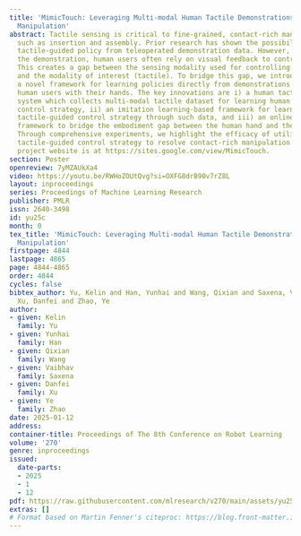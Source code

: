 ```yaml
---
title: 'MimicTouch: Leveraging Multi-modal Human Tactile Demonstrations for Contact-rich
  Manipulation'
abstract: Tactile sensing is critical to fine-grained, contact-rich manipulation tasks,
  such as insertion and assembly. Prior research has shown the possibility of learning
  tactile-guided policy from teleoperated demonstration data. However, to provide
  the demonstration, human users often rely on visual feedback to control the robot.
  This creates a gap between the sensing modality used for controlling the robot (visual)
  and the modality of interest (tactile). To bridge this gap, we introduce “MimicTouch”,
  a novel framework for learning policies directly from demonstrations provided by
  human users with their hands. The key innovations are i) a human tactile data collection
  system which collects multi-modal tactile dataset for learning human’s tactile-guided
  control strategy, ii) an imitation learning-based framework for learning human’s
  tactile-guided control strategy through such data, and iii) an online residual RL
  framework to bridge the embodiment gap between the human hand and the robot gripper.
  Through comprehensive experiments, we highlight the efficacy of utilizing human’s
  tactile-guided control strategy to resolve contact-rich manipulation tasks. The
  project website is at https://sites.google.com/view/MimicTouch.
section: Poster
openreview: 7yMZAUkXa4
video: https://youtu.be/RWHoZOUtQvg?si=OXFG8drB90v7rZ8L
layout: inproceedings
series: Proceedings of Machine Learning Research
publisher: PMLR
issn: 2640-3498
id: yu25c
month: 0
tex_title: 'MimicTouch: Leveraging Multi-modal Human Tactile Demonstrations for Contact-rich
  Manipulation'
firstpage: 4844
lastpage: 4865
page: 4844-4865
order: 4844
cycles: false
bibtex_author: Yu, Kelin and Han, Yunhai and Wang, Qixian and Saxena, Vaibhav and
  Xu, Danfei and Zhao, Ye
author:
- given: Kelin
  family: Yu
- given: Yunhai
  family: Han
- given: Qixian
  family: Wang
- given: Vaibhav
  family: Saxena
- given: Danfei
  family: Xu
- given: Ye
  family: Zhao
date: 2025-01-12
address:
container-title: Proceedings of The 8th Conference on Robot Learning
volume: '270'
genre: inproceedings
issued:
  date-parts:
  - 2025
  - 1
  - 12
pdf: https://raw.githubusercontent.com/mlresearch/v270/main/assets/yu25c/yu25c.pdf
extras: []
# Format based on Martin Fenner's citeproc: https://blog.front-matter.io/posts/citeproc-yaml-for-bibliographies/
---
```

